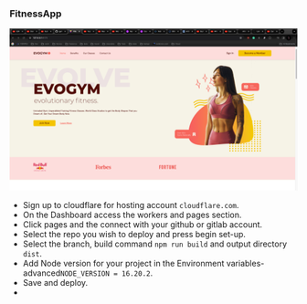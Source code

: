 ### FitnessApp
![Fitness Application](fitnessApp.png)
- Sign up to cloudflare for hosting account `cloudflare.com`.
- On the Dashboard access the workers and pages section.
- Click pages and the connect with your github or gitlab account.
- Select the repo you wish to deploy and press begin set-up.
- Select the branch, build command `npm run build` and output directory `dist`.
- Add Node version for your project in the Environment variables-advanced`NODE_VERSION = 16.20.2`.
- Save and deploy.
- 
